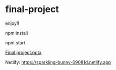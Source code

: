 # final-project
enjoy!!

npm install


npm start

[Final project.pptx](https://github.com/Tunzale1/final-project/files/10299744/Final.project.pptx)

Netlify: https://sparkling-bunny-69081d.netlify.app

